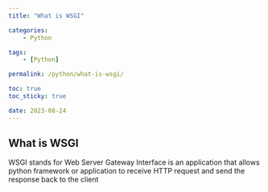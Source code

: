 ```yaml
---
title: "What is WSGI"

categories:
    - Python

tags:
    - [Python]

permalink: /python/what-is-wsgi/

toc: true
toc_sticky: true

date: 2023-08-24
---
```


## What is WSGI

WSGI stands for Web Server Gateway Interface is an application that allows python framework or application to receive HTTP request and send the response back to the client
